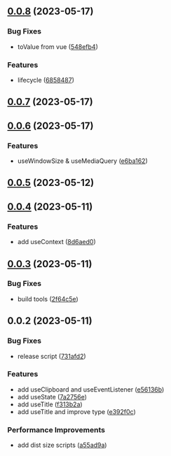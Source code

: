 ## [0.0.8](https://github.com/wangsizhu0504/hooks/compare/v0.0.7...v0.0.8) (2023-05-17)


### Bug Fixes

* toValue from vue ([548efb4](https://github.com/wangsizhu0504/hooks/commit/548efb4abcde10f8cdf3eb27e369c484a47c2d4e))


### Features

* lifecycle ([6858487](https://github.com/wangsizhu0504/hooks/commit/6858487e688272fe94af71aed19154a8797948be))



## [0.0.7](https://github.com/wangsizhu0504/hooks/compare/v0.0.6...v0.0.7) (2023-05-17)



## [0.0.6](https://github.com/wangsizhu0504/hooks/compare/v0.0.5...v0.0.6) (2023-05-17)


### Features

* useWindowSize & useMediaQuery ([e6ba162](https://github.com/wangsizhu0504/hooks/commit/e6ba1624d6f50664d1d8cde85a6b963756ee7354))



## [0.0.5](https://github.com/wangsizhu0504/hooks/compare/v0.0.4...v0.0.5) (2023-05-12)



## [0.0.4](https://github.com/wangsizhu0504/hooks/compare/v0.0.3...v0.0.4) (2023-05-11)


### Features

* add useContext ([8d6aed0](https://github.com/wangsizhu0504/hooks/commit/8d6aed08af022053992f22d40b877943b57c7b77))



## [0.0.3](https://github.com/wangsizhu0504/hooks/compare/v0.0.2...v0.0.3) (2023-05-11)


### Bug Fixes

* build tools ([2f64c5e](https://github.com/wangsizhu0504/hooks/commit/2f64c5e45cdb7635a44ce21fad2a947a2f37da84))



## 0.0.2 (2023-05-11)


### Bug Fixes

* release script ([731afd2](https://github.com/wangsizhu0504/hooks/commit/731afd2c2905282a326ebf089f1c393b0e53f5bb))


### Features

* add useClipboard and useEventListener ([e56136b](https://github.com/wangsizhu0504/hooks/commit/e56136b22c7e6492b79fcc58b7fc1e3589cb4d2d))
* add useState ([7a2756e](https://github.com/wangsizhu0504/hooks/commit/7a2756ee6f6a19f8cf9ee69940b59fb02235ca66))
* add useTitle ([f313b2a](https://github.com/wangsizhu0504/hooks/commit/f313b2a71c8c496c1d5966890cfb7a520e8907c7))
* add useTitle and improve type ([e392f0c](https://github.com/wangsizhu0504/hooks/commit/e392f0c79625da1547abd8d444471b5bac2c16c3))


### Performance Improvements

* add dist size scripts ([a55ad9a](https://github.com/wangsizhu0504/hooks/commit/a55ad9a1423ec0b2042c3b44139e747c10e826b6))



